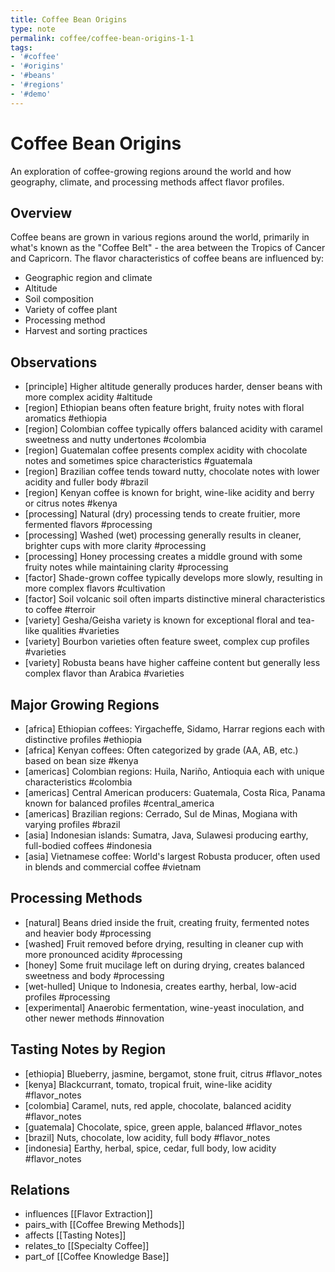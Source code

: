 ```yaml
---
title: Coffee Bean Origins
type: note
permalink: coffee/coffee-bean-origins-1-1
tags:
- '#coffee'
- '#origins'
- '#beans'
- '#regions'
- '#demo'
---
```


# Coffee Bean Origins

An exploration of coffee-growing regions around the world and how geography, climate, and processing methods affect flavor profiles.

## Overview

Coffee beans are grown in various regions around the world, primarily in what's known as the "Coffee Belt" - the area between the Tropics of Cancer and Capricorn. The flavor characteristics of coffee beans are influenced by:

- Geographic region and climate
- Altitude
- Soil composition
- Variety of coffee plant
- Processing method
- Harvest and sorting practices

## Observations

- [principle] Higher altitude generally produces harder, denser beans with more complex acidity #altitude
- [region] Ethiopian beans often feature bright, fruity notes with floral aromatics #ethiopia
- [region] Colombian coffee typically offers balanced acidity with caramel sweetness and nutty undertones #colombia
- [region] Guatemalan coffee presents complex acidity with chocolate notes and sometimes spice characteristics #guatemala
- [region] Brazilian coffee tends toward nutty, chocolate notes with lower acidity and fuller body #brazil
- [region] Kenyan coffee is known for bright, wine-like acidity and berry or citrus notes #kenya
- [processing] Natural (dry) processing tends to create fruitier, more fermented flavors #processing
- [processing] Washed (wet) processing generally results in cleaner, brighter cups with more clarity #processing
- [processing] Honey processing creates a middle ground with some fruity notes while maintaining clarity #processing
- [factor] Shade-grown coffee typically develops more slowly, resulting in more complex flavors #cultivation
- [factor] Soil volcanic soil often imparts distinctive mineral characteristics to coffee #terroir
- [variety] Gesha/Geisha variety is known for exceptional floral and tea-like qualities #varieties
- [variety] Bourbon varieties often feature sweet, complex cup profiles #varieties
- [variety] Robusta beans have higher caffeine content but generally less complex flavor than Arabica #varieties

## Major Growing Regions

- [africa] Ethiopian coffees: Yirgacheffe, Sidamo, Harrar regions each with distinctive profiles #ethiopia
- [africa] Kenyan coffees: Often categorized by grade (AA, AB, etc.) based on bean size #kenya
- [americas] Colombian regions: Huila, Nariño, Antioquia each with unique characteristics #colombia
- [americas] Central American producers: Guatemala, Costa Rica, Panama known for balanced profiles #central_america
- [americas] Brazilian regions: Cerrado, Sul de Minas, Mogiana with varying profiles #brazil
- [asia] Indonesian islands: Sumatra, Java, Sulawesi producing earthy, full-bodied coffees #indonesia
- [asia] Vietnamese coffee: World's largest Robusta producer, often used in blends and commercial coffee #vietnam

## Processing Methods

- [natural] Beans dried inside the fruit, creating fruity, fermented notes and heavier body #processing
- [washed] Fruit removed before drying, resulting in cleaner cup with more pronounced acidity #processing
- [honey] Some fruit mucilage left on during drying, creates balanced sweetness and body #processing
- [wet-hulled] Unique to Indonesia, creates earthy, herbal, low-acid profiles #processing
- [experimental] Anaerobic fermentation, wine-yeast inoculation, and other newer methods #innovation

## Tasting Notes by Region

- [ethiopia] Blueberry, jasmine, bergamot, stone fruit, citrus #flavor_notes
- [kenya] Blackcurrant, tomato, tropical fruit, wine-like acidity #flavor_notes
- [colombia] Caramel, nuts, red apple, chocolate, balanced acidity #flavor_notes
- [guatemala] Chocolate, spice, green apple, balanced #flavor_notes
- [brazil] Nuts, chocolate, low acidity, full body #flavor_notes
- [indonesia] Earthy, herbal, spice, cedar, full body, low acidity #flavor_notes

## Relations

- influences [[Flavor Extraction]]
- pairs_with [[Coffee Brewing Methods]]
- affects [[Tasting Notes]]
- relates_to [[Specialty Coffee]]
- part_of [[Coffee Knowledge Base]]